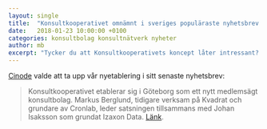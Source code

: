 ```yaml
---
layout: single
title:  "Konsultkooperativet omnämnt i sveriges populäraste nyhetsbrev för konsultbranschen"
date:   2018-01-23 10:00:00 +0100
categories: konsultbolag konsultnätverk nyheter
author: mb
excerpt: "Tycker du att Konsultkooperativets koncept låter intressant? Kom på informationsmöte den 21 februari!"
---
```

[Cinode](https://www.cinode.com/veckans-konsultnyheter/) valde att ta upp vår nyetablering i sitt senaste nyhetsbrev:

>Konsultkooperativet etablerar sig i Göteborg som ett nytt medlemsägt konsultbolag. Markus Berglund, tidigare verksam på Kvadrat och grundare av Cronlab, leder satsningen tillsammans med Johan Isaksson som grundat Izaxon Data. [Länk](https://computersweden.idg.se/2.2683/1.696092/it-konsulter-kooperativ).

